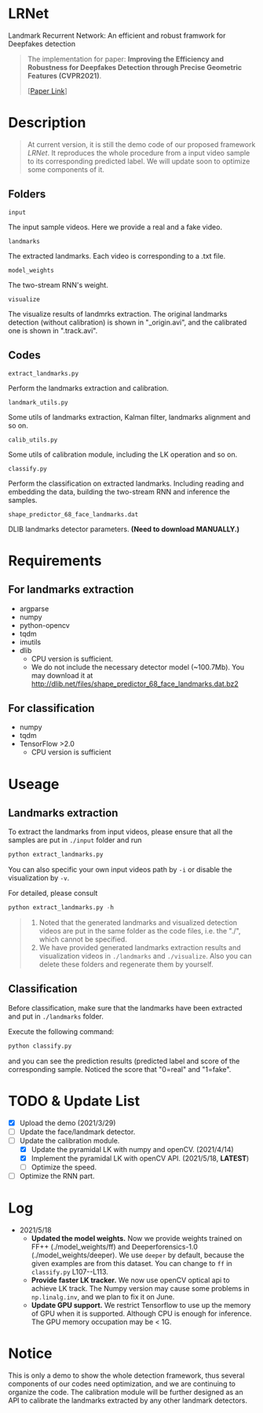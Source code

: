 # LRNet
Landmark Recurrent Network: An efficient and robust framwork for Deepfakes detection
> The implementation for paper: **Improving the Efficiency and Robustness for Deepfakes Detection through Precise Geometric Features (CVPR2021)**. 
> 
>[[Paper Link](https://arxiv.org/abs/2104.04480)]



# Description

> At current version, it is still the demo code of our proposed framework *LRNet*. It reproduces the whole procedure from a input video sample to its corresponding predicted label. We will update soon to optimize some components of it.

## Folders

`input`

The input sample videos. Here we provide a real and a fake video.

`landmarks`

The extracted landmarks. Each video is corresponding to a .txt file.

`model_weights`

The two-stream RNN's weight.

`visualize`

The visualize results of landmrks extraction. The original landmarks detection (without calibration) is shown in "_origin.avi", and the calibrated one is shown in ".track.avi".

## Codes

`extract_landmarks.py`

Perform the landmarks extraction and calibration.

`landmark_utils.py`

Some utils of landmarks extraction, Kalman filter, landmarks alignment and so on.

`calib_utils.py`

Some utils of calibration module, including the LK operation and so on.

`classify.py`

Perform the classification on extracted landmarks. Including reading and embedding the data, building the two-stream RNN and inference the samples.

`shape_predictor_68_face_landmarks.dat`

DLIB landmarks detector parameters. **(Need to download MANUALLY.)**

# Requirements

## For landmarks extraction

- argparse
- numpy
- python-opencv
- tqdm
- imutils
- dlib
    - CPU version is sufficient.
    - We do not include the necessary detector model (~100.7Mb). You may download it at  http://dlib.net/files/shape_predictor_68_face_landmarks.dat.bz2


## For classification

- numpy
- tqdm
- TensorFlow >2.0
    - CPU version is sufficient



# Useage

## Landmarks extraction

To extract the landmarks from input videos, please ensure that all the samples are put in `./input` folder and run

```python
python extract_landmarks.py
```

You can also specific your own input videos path by `-i` or disable the visualization by `-v`.

For detailed, please consult

```python
python extract_landmarks.py -h
```

> 1. Noted that the generated landmarks and visualized detection videos are put in the same folder as the code files, i.e. the "./", which cannot be specified. 
> 2. We have provided generated landmarks extraction results and visualization videos in `./landmarks` and `./visualize`. Also you can delete these folders and regenerate them by yourself.

## Classification

Before classification, make sure that the landmarks have been extracted and put in `./landmarks` folder.

Execute the following command:

```python
python classify.py
```

and you can see the prediction results (predicted label and score of the corresponding sample. Noticed the score that "0=real" and "1=fake".



# TODO & Update List

- [x] Upload the demo (2021/3/29)
- [ ] Update the face/landmark detector.
- [ ] Update the calibration module. 
  - [x] Update the pyramidal LK with numpy and openCV. (2021/4/14)
  - [x] Implement the pyramidal LK with openCV API. (2021/5/18, **LATEST**)
  - [ ] Optimize the speed.
- [ ] Optimize the RNN part.

# Log
- 2021/5/18
  - **Updated the model weights.** Now we provide weights trained on FF++ (./model_weights/ff) 
    and Deeperforensics-1.0 (./model_weights/deeper). We use `deeper` by default, 
    because the given examples are from this dataset. You can change to `ff` in `classify.py` 
    L107--L113.
  - **Provide faster LK tracker.** We now use openCV optical api to achieve LK track. 
    The Numpy version may cause some problems in `np.linalg.inv`, and we plan to fix it on June.
  - **Update GPU support.** We restrict Tensorflow to use up the memory of GPU when it is supported.
    Although CPU is enough for inference. The GPU memory occupation may be < 1G.

# Notice

This is only a demo to show the whole detection framework, thus several components of our codes need optimization, and we are continuing to organize the code. The calibration module will be further designed as an API to calibrate the landmarks extracted by any other landmark detectors.
